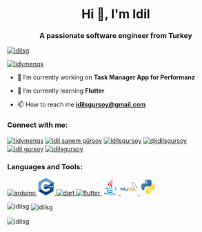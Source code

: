 <h1 align="center">Hi 👋, I'm Idil</h1>
<h3 align="center">A passionate software engineer from Turkey</h3>

<p align="left"> <a href="https://github.com/ryo-ma/github-profile-trophy"><img src="https://github-profile-trophy.vercel.app/?username=idilsg" alt="idilsg" /></a> </p>

<p align="left"> <a href="https://twitter.com/lidymenqs" target="blank"><img src="https://img.shields.io/twitter/follow/lidymenqs?logo=twitter&style=for-the-badge" alt="lidymenqs" /></a> </p>

- 🔭 I’m currently working on **Task Manager App for Performanz**

- 🌱 I’m currently learning **Flutter**

- 📫 How to reach me **idilsgursoy@gmail.com**

<h3 align="left">Connect with me:</h3>
<p align="left">
<a href="https://twitter.com/lidymenqs" target="blank"><img align="center" src="https://raw.githubusercontent.com/rahuldkjain/github-profile-readme-generator/master/src/images/icons/Social/twitter.svg" alt="lidymenqs" height="30" width="40" /></a>
<a href="https://linkedin.com/in/idil sanem gürsoy" target="blank"><img align="center" src="https://raw.githubusercontent.com/rahuldkjain/github-profile-readme-generator/master/src/images/icons/Social/linked-in-alt.svg" alt="idil sanem gürsoy" height="30" width="40" /></a>
<a href="https://instagram.com/idilsgursoy" target="blank"><img align="center" src="https://raw.githubusercontent.com/rahuldkjain/github-profile-readme-generator/master/src/images/icons/Social/instagram.svg" alt="idilsgursoy" height="30" width="40" /></a>
<a href="https://medium.com/@idilsgursoy" target="blank"><img align="center" src="https://raw.githubusercontent.com/rahuldkjain/github-profile-readme-generator/master/src/images/icons/Social/medium.svg" alt="@idilsgursoy" height="30" width="40" /></a>
<a href="https://www.youtube.com/c/idil gursoy" target="blank"><img align="center" src="https://raw.githubusercontent.com/rahuldkjain/github-profile-readme-generator/master/src/images/icons/Social/youtube.svg" alt="idil gursoy" height="30" width="40" /></a>
<a href="https://www.leetcode.com/idilsgursoy" target="blank"><img align="center" src="https://raw.githubusercontent.com/rahuldkjain/github-profile-readme-generator/master/src/images/icons/Social/leet-code.svg" alt="idilsgursoy" height="30" width="40" /></a>
</p>

<h3 align="left">Languages and Tools:</h3>
<p align="left"> <a href="https://www.arduino.cc/" target="_blank" rel="noreferrer"> <img src="https://cdn.worldvectorlogo.com/logos/arduino-1.svg" alt="arduino" width="40" height="40"/> </a> <a href="https://www.w3schools.com/cpp/" target="_blank" rel="noreferrer"> <img src="https://raw.githubusercontent.com/devicons/devicon/master/icons/cplusplus/cplusplus-original.svg" alt="cplusplus" width="40" height="40"/> </a> <a href="https://dart.dev" target="_blank" rel="noreferrer"> <img src="https://www.vectorlogo.zone/logos/dartlang/dartlang-icon.svg" alt="dart" width="40" height="40"/> </a> <a href="https://flutter.dev" target="_blank" rel="noreferrer"> <img src="https://www.vectorlogo.zone/logos/flutterio/flutterio-icon.svg" alt="flutter" width="40" height="40"/> </a> <a href="https://www.java.com" target="_blank" rel="noreferrer"> <img src="https://raw.githubusercontent.com/devicons/devicon/master/icons/java/java-original.svg" alt="java" width="40" height="40"/> </a> <a href="https://www.mysql.com/" target="_blank" rel="noreferrer"> <img src="https://raw.githubusercontent.com/devicons/devicon/master/icons/mysql/mysql-original-wordmark.svg" alt="mysql" width="40" height="40"/> </a> <a href="https://www.python.org" target="_blank" rel="noreferrer"> <img src="https://raw.githubusercontent.com/devicons/devicon/master/icons/python/python-original.svg" alt="python" width="40" height="40"/> </a> </p>

<p><img align="left" src="https://github-readme-stats.vercel.app/api/top-langs?username=idilsg&show_icons=true&locale=en&layout=compact" alt="idilsg" /></p>

<p>&nbsp;<img align="center" src="https://github-readme-stats.vercel.app/api?username=idilsg&show_icons=true&locale=en" alt="idilsg" /></p>

<p><img align="center" src="https://github-readme-streak-stats.herokuapp.com/?user=idilsg&" alt="idilsg" /></p>

